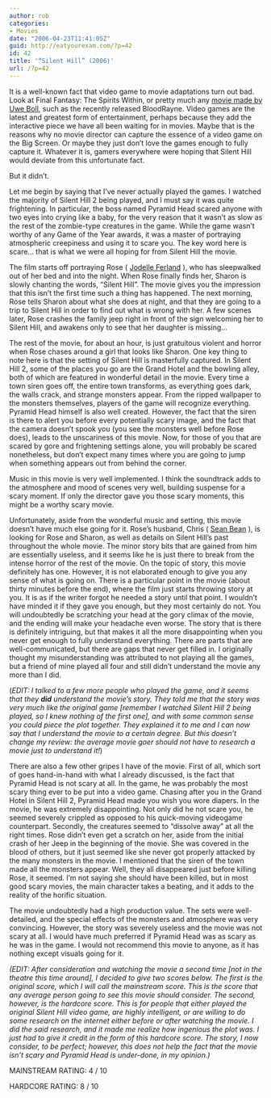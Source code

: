 ```yaml
---
author: rob
categories:
- Movies
date: "2006-04-23T11:41:05Z"
guid: http://eatyourexam.com/?p=42
id: 42
title: '“Silent Hill” (2006)'
url: /?p=42
---
```

It is a well-known fact that video game to movie adaptations turn out bad. Look at Final Fantasy: The Spirits Within, or pretty much any [movie made by Uwe Boll](http://imdb.com/name/nm0093051/), such as the recently released BloodRayne. Video games are the latest and greatest form of entertainment, perhaps because they add the interactive piece we have all been waiting for in movies. Maybe that is the reasons why no movie director can capture the essence of a video game on the Big Screen. Or maybe they just don’t love the games enough to fully capture it. Whatever it is, gamers everywhere were hoping that Silent Hill would deviate from this unfortunate fact.

But it didn’t.

Let me begin by saying that I’ve never actually played the games. I watched the majority of Silent Hill 2 being played, and I must say it was quite frightening. In particular, the boss named Pyramid Head scared anyone with two eyes into crying like a baby, for the very reason that it wasn’t as slow as the rest of the zombie-type creatures in the game. While the game wasn’t worthy of any Game of the Year awards, it was a master of portraying atmospheric creepiness and using it to scare you. The key word here is scare… that is what we were all hoping for from Silent Hill the movie.

The film starts off portraying Rose ( [Jodelle Ferland](http://imdb.com/name/nm0272706/) ), who has sleepwalked out of her bed and into the night. When Rose finally finds her, Sharon is slowly chanting the words, “Silent Hill”. The movie gives you the impression that this isn’t the first time such a thing has happened. The next morning, Rose tells Sharon about what she does at night, and that they are going to a trip to Silent Hill in order to find out what is wrong with her. A few scenes later, Rose crashes the family jeep right in front of the sign welcoming her to Silent Hill, and awakens only to see that her daughter is missing…

The rest of the movie, for about an hour, is just gratuitous violent and horror when Rose chases around a girl that looks like Sharon. One key thing to note here is that the setting of Silent Hill is masterfully captured. In Silent Hill 2, some of the places you go are the Grand Hotel and the bowling alley, both of which are featured in wonderful detail in the movie. Every time a town siren goes off, the entire town transforms, as everything goes dark, the walls crack, and strange monsters appear. From the ripped wallpaper to the monsters themselves, players of the game will recognize everything. Pyramid Head himself is also well created. However, the fact that the siren is there to alert you before every potentially scary image, and the fact that the camera doesn’t spook you (you see the monsters well before Rose does), leads to the unscariness of this movie. Now, for those of you that are scared by gore and frightening settings alone, you will probably be scared nonetheless, but don’t expect many times where you are going to jump when something appears out from behind the corner.

Music in this movie is very well implemented. I think the soundtrack adds to the atmosphere and mood of scenes very well, building suspense for a scary moment. If only the director gave you those scary moments, this might be a worthy scary movie.

Unfortunately, aside from the wonderful music and setting, this movie doesn’t have much else going for it. Rose’s husband, Chris ( [Sean Bean](http://imdb.com/name/nm0000293/) ), is looking for Rose and Sharon, as well as details on Silent Hill’s past throughout the whole movie. The minor story bits that are gained from him are essentially useless, and it seems like he is just there to break from the intense horror of the rest of the movie. On the topic of story, this movie definitely has one. However, it is not elaborated enough to give you any sense of what is going on. There is a particular point in the movie (about thirty minutes before the end), where the film just starts throwing story at you. It is as if the writer forgot he needed a story until that point. I wouldn’t have minded it if they gave you enough, but they most certainly do not. You will undoubtedly be scratching your head at the gory climax of the movie, and the ending will make your headache even worse. The story that is there is definitely intriguing, but that makes it all the more disappointing when you never get enough to fully understand everything. There are parts that are well-communicated, but there are gaps that never get filled in. I originally thought my misunderstanding was attributed to not playing all the games, but a friend of mine played all four and still didn’t understand the movie any more than I did.

(_EDIT: I talked to a few more people who played the game, and it seems that they **did** understand the movie’s story. They told me that the story was very much like the original game [remember I watched Silent Hill 2 being played, so I knew nothing of the first one], and with some common sense you could piece the plot together. They explained it to me and I can now say that I understand the movie to a certain degree. But this doesn’t change my review: the average movie goer should not have to research a movie just to understand it!_)

There are also a few other gripes I have of the movie. First of all, which sort of goes hand-in-hand with what I already discussed, is the fact that Pyramid Head is not scary at all. In the game, he was probably the most scary thing ever to be put into a video game. Chasing after you in the Grand Hotel in Silent Hill 2, Pyramid Head made you wish you wore diapers. In the movie, he was extremely disappointing. Not only did he not scare you, he seemed severely crippled as opposed to his quick-moving videogame counterpart. Secondly, the creatures seemed to “dissolve away” at all the right times. Rose didn’t even get a scratch on her, aside from the initial crash of her Jeep in the beginning of the movie. She was covered in the blood of others, but it just seemed like she never got properly attacked by the many monsters in the movie. I mentioned that the siren of the town made all the monsters appear. Well, they all disappeared just before killing Rose, it seemed. I’m not saying she should have been killed, but in most good scary movies, the main character takes a beating, and it adds to the reality of the horific situation.

The movie undoubtedly had a high production value. The sets were well-detailed, and the special effects of the monsters and atmosphere was very convincing. However, the story was severely useless and the movie was not scary at all. I would have much preferred if Pyramid Head was as scary as he was in the game. I would not recommend this movie to anyone, as it has nothing except visuals going for it.

_(EDIT: After consideration and watching the movie a second time [not in the theatre this time around], I decided to give two scores below. The first is the original score, which I will call the mainstream score. This is the score that any average person going to see this movie should consider. The second, however, is the hardcore score. This is for people that either played the original Silent Hill video game, are highly intelligent, or are willing to do some research on the internet either before or after watching the movie. I did the said research, and it made me realize how ingenious the plot was. I just had to give it credit in the form of this hardcore score. The story, I now consider, to be perfect; however, this does not help the fact that the movie isn’t scary and Pyramid Head is under-done, in my opinion.)_

MAINSTREAM RATING: 4 / 10

HARDCORE RATING: 8 / 10